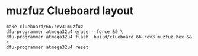 # muzfuz Clueboard layout

```shell
make clueboard/66/rev3:muzfuz
dfu-programmer atmega32u4 erase --force && \
dfu-programmer atmega32u4 flash .build/clueboard_66_rev3_muzfuz.hex && \
dfu-programmer atmega32u4 reset
```

